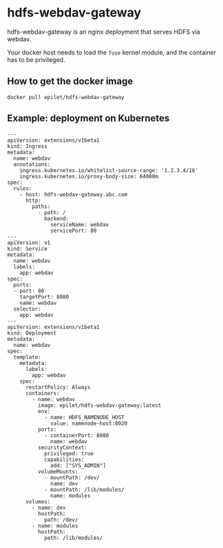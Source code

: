 hdfs-webdav-gateway
===================

hdfs-webdav-gateway is an nginx deployment that serves HDFS via webdav.

Your docker host needs to load the `fuse` kernel module, and the container has to be privileged.


## How to get the docker image

```
docker pull epilet/hdfs-webdav-gateway
```

## Example: deployment on Kubernetes

```
---
apiVersion: extensions/v1beta1
kind: Ingress
metadata:
  name: webdav
  annotations:
    ingress.kubernetes.io/whitelist-source-range: '1.2.3.4/16'
    ingress.kubernetes.io/proxy-body-size: 64000m
spec:
  rules:
    - host: hdfs-webdav-gateway.abc.com
      http:
        paths:
          - path: /
            backend:
              serviceName: webdav
              servicePort: 80
---
apiVersion: v1
kind: Service
metadata:
  name: webdav
  labels:
    app: webdav
spec:
  ports:
  - port: 80
    targetPort: 8080
    name: webdav
  selector:
    app: webdav
---
apiVersion: extensions/v1beta1
kind: Deployment
metadata:
  name: webdav
spec:
  template:
    metadata:
      labels:
        app: webdav
    spec:
      restartPolicy: Always
      containers:
        - name: webdav
          image: epilet/hdfs-webdav-gateway:latest
          env:
            - name: HDFS_NAMENODE_HOST
              value: namenode-host:8020
          ports:
            - containerPort: 8080
              name: webdav
          securityContext:
            privileged: true
            capabilities:
              add: ["SYS_ADMIN"]
          volumeMounts:
            - mountPath: /dev/
              name: dev
            - mountPath: /lib/modules/
              name: modules
      volumes:
        - name: dev
          hostPath:
            path: /dev/
        - name: modules
          hostPath:
            path: /lib/modules/
```
